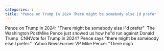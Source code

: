 ```yaml
---
categories: i
title: "Pence on Trump in 2024 There might be somebody else Id prefer  The Washington Post"
---
```

Pence on Trump in 2024: "There might be somebody else I"d prefer"&nbsp;&nbsp;The Washington PostMike Pence just showed us how he"d run against Donald Trump&nbsp;&nbsp;CNNVote for Trump in 2024? Pence says "there might be somebody else I prefer."&nbsp;&nbsp;Yahoo NewsFormer VP Mike Pence: “There migh